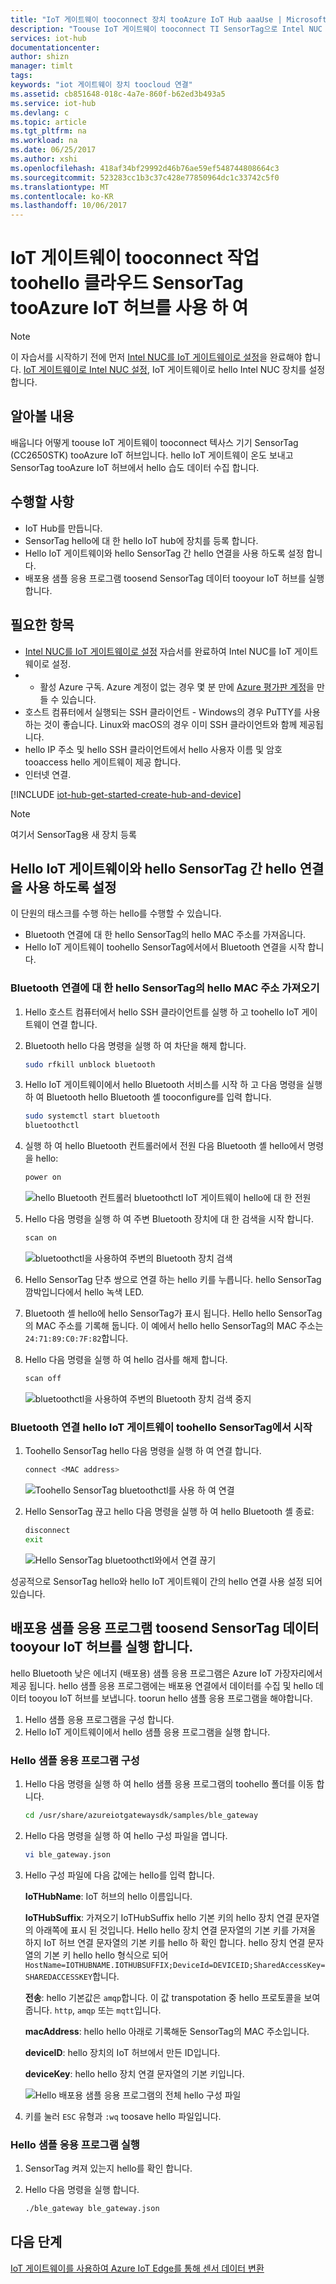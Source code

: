 ```yaml
---
title: "IoT 게이트웨이 tooconnect 장치 tooAzure IoT Hub aaaUse | Microsoft Docs"
description: "Toouse IoT 게이트웨이 tooconnect TI SensorTag으로 Intel NUC 및 송신 센서 데이터 tooAzure IoT Hub hello에서 클라우드 방식에 대해 알아봅니다."
services: iot-hub
documentationcenter: 
author: shizn
manager: timlt
tags: 
keywords: "iot 게이트웨이 장치 toocloud 연결"
ms.assetid: cb851648-018c-4a7e-860f-b62ed3b493a5
ms.service: iot-hub
ms.devlang: c
ms.topic: article
ms.tgt_pltfrm: na
ms.workload: na
ms.date: 06/25/2017
ms.author: xshi
ms.openlocfilehash: 418af34bf29992d46b76ae59ef548744808664c3
ms.sourcegitcommit: 523283cc1b3c37c428e77850964dc1c33742c5f0
ms.translationtype: MT
ms.contentlocale: ko-KR
ms.lasthandoff: 10/06/2017
---
```

# <a name="use-iot-gateway-tooconnect-things-toohello-cloud---sensortag-tooazure-iot-hub"></a>IoT 게이트웨이 tooconnect 작업 toohello 클라우드 SensorTag tooAzure IoT 허브를 사용 하 여

> [!NOTE]
> 이 자습서를 시작하기 전에 먼저 [Intel NUC를 IoT 게이트웨이로 설정](iot-hub-gateway-kit-c-lesson1-set-up-nuc.md)을 완료해야 합니다. [IoT 게이트웨이로 Intel NUC 설정](iot-hub-gateway-kit-c-lesson1-set-up-nuc.md), IoT 게이트웨이로 hello Intel NUC 장치를 설정 합니다.

## <a name="what-you-will-learn"></a>알아볼 내용

배웁니다 어떻게 toouse IoT 게이트웨이 tooconnect 텍사스 기기 SensorTag (CC2650STK) tooAzure IoT 허브입니다. hello IoT 게이트웨이 온도 보내고 SensorTag tooAzure IoT 허브에서 hello 습도 데이터 수집 합니다.

## <a name="what-you-will-do"></a>수행할 사항

- IoT Hub를 만듭니다.
- SensorTag hello에 대 한 hello IoT hub에 장치를 등록 합니다.
- Hello IoT 게이트웨이와 hello SensorTag 간 hello 연결을 사용 하도록 설정 합니다.
- 배포용 샘플 응용 프로그램 toosend SensorTag 데이터 tooyour IoT 허브를 실행 합니다.

## <a name="what-you-need"></a>필요한 항목

- [Intel NUC를 IoT 게이트웨이로 설정](iot-hub-gateway-kit-c-lesson1-set-up-nuc.md) 자습서를 완료하여 Intel NUC를 IoT 게이트웨이로 설정.
- * 활성 Azure 구독. Azure 계정이 없는 경우 몇 분 만에 [Azure 평가판 계정](https://azure.microsoft.com/free/)을 만들 수 있습니다.
- 호스트 컴퓨터에서 실행되는 SSH 클라이언트 - Windows의 경우 PuTTY를 사용하는 것이 좋습니다. Linux와 macOS의 경우 이미 SSH 클라이언트와 함께 제공됩니다.
- hello IP 주소 및 hello SSH 클라이언트에서 hello 사용자 이름 및 암호 tooaccess hello 게이트웨이 제공 합니다.
- 인터넷 연결.

[!INCLUDE [iot-hub-get-started-create-hub-and-device](../../includes/iot-hub-get-started-create-hub-and-device.md)]

> [!NOTE]
> 여기서 SensorTag용 새 장치 등록

## <a name="enable-hello-connection-between-hello-iot-gateway-and-hello-sensortag"></a>Hello IoT 게이트웨이와 hello SensorTag 간 hello 연결을 사용 하도록 설정

이 단원의 태스크를 수행 하는 hello를 수행할 수 있습니다.

- Bluetooth 연결에 대 한 hello SensorTag의 hello MAC 주소를 가져옵니다.
- Hello IoT 게이트웨이 toohello SensorTag에서에서 Bluetooth 연결을 시작 합니다.

### <a name="get-hello-mac-address-of-hello-sensortag-for-bluetooth-connection"></a>Bluetooth 연결에 대 한 hello SensorTag의 hello MAC 주소 가져오기

1. Hello 호스트 컴퓨터에서 hello SSH 클라이언트를 실행 하 고 toohello IoT 게이트웨이 연결 합니다.
1. Bluetooth hello 다음 명령을 실행 하 여 차단을 해제 합니다.

   ```bash
   sudo rfkill unblock bluetooth
   ```

1. Hello IoT 게이트웨이에서 hello Bluetooth 서비스를 시작 하 고 다음 명령을 실행 하 여 Bluetooth hello Bluetooth 셸 tooconfigure를 입력 합니다.

   ```bash
   sudo systemctl start bluetooth
   bluetoothctl
   ```

1. 실행 하 여 hello Bluetooth 컨트롤러에서 전원 다음 Bluetooth 셸 hello에서 명령을 hello:

   ```bash
   power on
   ```

   ![hello Bluetooth 컨트롤러 bluetoothctl IoT 게이트웨이 hello에 대 한 전원](./media/iot-hub-iot-gateway-connect-device-to-cloud/8_power-on-bluetooth-controller-at-bluetooth-shell-bluetoothctl.png)

1. Hello 다음 명령을 실행 하 여 주변 Bluetooth 장치에 대 한 검색을 시작 합니다.

   ```bash
   scan on
   ```

   ![bluetoothctl을 사용하여 주변의 Bluetooth 장치 검색](./media/iot-hub-iot-gateway-connect-device-to-cloud/9_start-scan-nearby-bluetooth-devices-at-bluetooth-shell-bluetoothctl.png)

1. Hello SensorTag 단추 쌍으로 연결 하는 hello 키를 누릅니다. hello SensorTag 깜박입니다에서 hello 녹색 LED.
1. Bluetooth 셸 hello에 hello SensorTag가 표시 됩니다. Hello hello SensorTag의 MAC 주소를 기록해 둡니다. 이 예에서 hello hello SensorTag의 MAC 주소는 `24:71:89:C0:7F:82`합니다.
1. Hello 다음 명령을 실행 하 여 hello 검사를 해제 합니다.

   ```bash
   scan off
   ```

   ![bluetoothctl을 사용하여 주변의 Bluetooth 장치 검색 중지](./media/iot-hub-iot-gateway-connect-device-to-cloud/10_stop-scanning-nearby-bluetooth-devices-at-bluetooth-shell-bluetoothctl.png)

### <a name="initiate-a-bluetooth-connection-from-hello-iot-gateway-toohello-sensortag"></a>Bluetooth 연결 hello IoT 게이트웨이 toohello SensorTag에서 시작

1. Toohello SensorTag hello 다음 명령을 실행 하 여 연결 합니다.

   ```bash
   connect <MAC address>
   ```

   ![Toohello SensorTag bluetoothctl를 사용 하 여 연결](./media/iot-hub-iot-gateway-connect-device-to-cloud/11_connect-to-sensortag-at-bluetooth-shell-bluetoothctl.png)

1. Hello SensorTag 끊고 hello 다음 명령을 실행 하 여 hello Bluetooth 셸 종료:

   ```bash
   disconnect
   exit
   ```

   ![Hello SensorTag bluetoothctl와에서 연결 끊기](./media/iot-hub-iot-gateway-connect-device-to-cloud/12_disconnect-from-sensortag-at-bluetooth-shell-bluetoothctl.png)

성공적으로 SensorTag hello와 hello IoT 게이트웨이 간의 hello 연결 사용 설정 되어 있습니다.

## <a name="run-a-ble-sample-application-toosend-sensortag-data-tooyour-iot-hub"></a>배포용 샘플 응용 프로그램 toosend SensorTag 데이터 tooyour IoT 허브를 실행 합니다.

hello Bluetooth 낮은 에너지 (배포용) 샘플 응용 프로그램은 Azure IoT 가장자리에서 제공 됩니다. hello 샘플 응용 프로그램에는 배포용 연결에서 데이터를 수집 및 hello 데이터 tooyou IoT 허브를 보냅니다. toorun hello 샘플 응용 프로그램을 해야합니다.

1. Hello 샘플 응용 프로그램을 구성 합니다.
1. Hello IoT 게이트웨이에서 hello 샘플 응용 프로그램을 실행 합니다.

### <a name="configure-hello-sample-application"></a>Hello 샘플 응용 프로그램 구성

1. Hello 다음 명령을 실행 하 여 hello 샘플 응용 프로그램의 toohello 폴더를 이동 합니다.

   ```bash
   cd /usr/share/azureiotgatewaysdk/samples/ble_gateway
   ```

1. Hello 다음 명령을 실행 하 여 hello 구성 파일을 엽니다.

   ```bash
   vi ble_gateway.json
   ```

1. Hello 구성 파일에 다음 값에는 hello를 입력 합니다.

   **IoTHubName**: IoT 허브의 hello 이름입니다.

   **IoTHubSuffix**: 가져오기 IoTHubSuffix hello 기본 키의 hello 장치 연결 문자열의 아래쪽에 표시 된 것입니다. Hello hello 장치 연결 문자열의 기본 키를 가져올 하지 IoT 허브 연결 문자열의 기본 키를 hello 하 확인 합니다. hello 장치 연결 문자열의 기본 키 hello hello 형식으로 되어 `HostName=IOTHUBNAME.IOTHUBSUFFIX;DeviceId=DEVICEID;SharedAccessKey=SHAREDACCESSKEY`합니다.

   **전송**: hello 기본값은 `amqp`합니다. 이 값 transpotation 중 hello 프로토콜을 보여 줍니다. `http`, `amqp` 또는 `mqtt`입니다.

   **macAddress**: hello hello 아래로 기록해둔 SensorTag의 MAC 주소입니다.

   **deviceID**: hello 장치의 IoT 허브에서 만든 ID입니다.

   **deviceKey**: hello hello 장치 연결 문자열의 기본 키입니다.

   ![Hello 배포용 샘플 응용 프로그램의 전체 hello 구성 파일](./media/iot-hub-iot-gateway-connect-device-to-cloud/13_edit-config-file-of-ble-sample.png)

1. 키를 눌러 `ESC` 유형과 `:wq` toosave hello 파일입니다.

### <a name="run-hello-sample-application"></a>Hello 샘플 응용 프로그램 실행

1. SensorTag 켜져 있는지 hello를 확인 합니다.
1. Hello 다음 명령을 실행 합니다.

   ```bash
   ./ble_gateway ble_gateway.json
   ```

## <a name="next-steps"></a>다음 단계

[IoT 게이트웨이를 사용하여 Azure IoT Edge를 통해 센서 데이터 변환](iot-hub-gateway-kit-c-use-iot-gateway-for-data-conversion.md)
